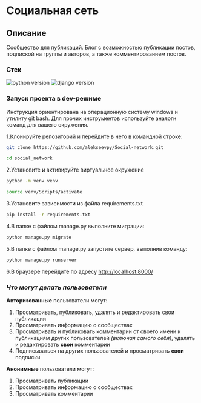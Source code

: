 # Социальная сеть

## **Описание**

Сообщество для публикаций. Блог с возможностью публикации постов, подпиской на
группы и авторов, а также комментированием постов.

### **Стек**

![python version](https://img.shields.io/badge/Python-3.9-green)
![django version](https://img.shields.io/badge/Django-2.2-green)

### **Запуск проекта в dev-режиме**

Инструкция ориентирована на операционную систему windows и утилиту git bash.
Для прочих инструментов используйте аналоги команд для вашего окружения.

1.Клонируйте репозиторий и перейдите в него в командной строке:

``` bash
git clone https://github.com/alekseevpy/Social-network.git
```

``` bash
cd social_network
```

2.Установите и активируйте виртуальное окружение

``` bash
python -m venv venv
```

``` bash
source venv/Scripts/activate
```

3.Установите зависимости из файла requirements.txt

``` bash
pip install -r requirements.txt
```

4.В папке с файлом manage.py выполните миграции:

``` bash
python manage.py migrate
```

5.В папке с файлом manage.py запустите сервер, выполнив команду:

``` bash
python manage.py runserver
```

6.В браузере перейдите по адресу <http://localhost:8000/>

### *Что могут делать пользователи*

**Авторизованные** пользователи могут:

1. Просматривать, публиковать, удалять и редактировать свои публикации
2. Просматривать информацию о сообществах
3. Просматривать и публиковать комментарии от своего имени к публикациям
других пользователей *(включая самого себя)*, удалять и редактировать **свои**
комментарии
4. Подписываться на других пользователей и просматривать **свои** подписки

**Анонимные** пользователи могут:

1. Просматривать публикации
2. Просматривать информацию о сообществах
3. Просматривать комментарии
